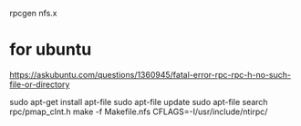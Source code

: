 rpcgen nfs.x

# for ubuntu
https://askubuntu.com/questions/1360945/fatal-error-rpc-rpc-h-no-such-file-or-directory

sudo apt-get install apt-file
sudo apt-file update
sudo apt-file search rpc/pmap_clnt.h
make -f Makefile.nfs CFLAGS=-I/usr/include/ntirpc/

